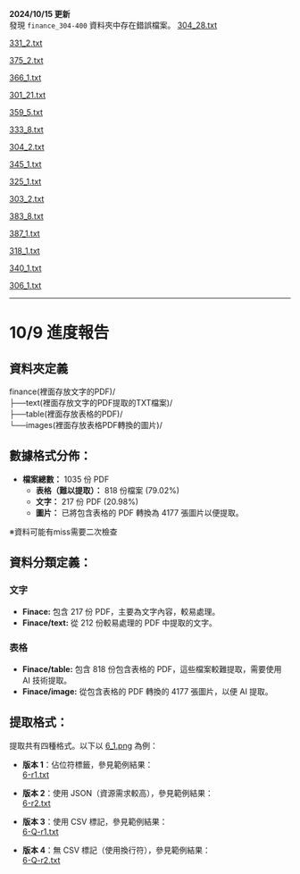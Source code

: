 **2024/10/15 更新**  
發現 `finance_304-400` 資料夾中存在錯誤檔案。
[304_28.txt](<https://github.com/wade0426/AI_CUP_2024/blob/main/finance_301-400/text/304_28.txt>)

[331_2.txt](<https://github.com/wade0426/AI_CUP_2024/blob/main/finance_301-400/text/331_2.txt>)

[375_2.txt](<https://github.com/wade0426/AI_CUP_2024/blob/main/finance_301-400/text/375_2.txt>)

[366_1.txt](<https://github.com/wade0426/AI_CUP_2024/blob/main/finance_301-400/text/366_1.txt>)

[301_21.txt](<https://github.com/wade0426/AI_CUP_2024/blob/main/finance_301-400/text/301_21.txt>)

[359_5.txt](<https://github.com/wade0426/AI_CUP_2024/blob/main/finance_301-400/text/359_5.txt>)

[333_8.txt](<https://github.com/wade0426/AI_CUP_2024/blob/main/finance_301-400/text/333_8.txt>)

[304_2.txt](<https://github.com/wade0426/AI_CUP_2024/blob/main/finance_301-400/text/304_2.txt>)

[345_1.txt](<https://github.com/wade0426/AI_CUP_2024/blob/main/finance_301-400/text/345_1.txt>)

[325_1.txt](<https://github.com/wade0426/AI_CUP_2024/blob/main/finance_301-400/text/325_1.txt>)

[303_2.txt](<https://github.com/wade0426/AI_CUP_2024/blob/main/finance_301-400/text/303_2.txt>)

[383_8.txt](<https://github.com/wade0426/AI_CUP_2024/blob/main/finance_301-400/text/383_8.txt>)

[387_1.txt](<https://github.com/wade0426/AI_CUP_2024/blob/main/finance_301-400/text/387_1.txt>)

[318_1.txt](<https://github.com/wade0426/AI_CUP_2024/blob/main/finance_301-400/text/318_1.txt>)

[340_1.txt](<https://github.com/wade0426/AI_CUP_2024/blob/main/finance_301-400/text/340_1.txt>)

[306_1.txt](<https://github.com/wade0426/AI_CUP_2024/blob/main/finance_301-400/text/306_1.txt>)

---


# 10/9 進度報告

## 資料夾定義
finance(裡面存放文字的PDF)/  
├──text(裡面存放文字的PDF提取的TXT檔案)/  
├──table(裡面存放表格的PDF)/  
└──images(裡面存放表格PDF轉換的圖片)/  

## 數據格式分佈：
- **檔案總數：** 1035 份 PDF
  - **表格（難以提取）：** 818 份檔案 (79.02%)
  - **文字：** 217 份 PDF (20.98%)
  - **圖片：** 已將包含表格的 PDF 轉換為 4177 張圖片以便提取。

※資料可能有miss需要二次檢查

## 資料分類定義：

### 文字
- **Finace:** 包含 217 份 PDF，主要為文字內容，較易處理。
- **Finace/text:** 從 212 份較易處理的 PDF 中提取的文字。

### 表格
- **Finace/table:** 包含 818 份包含表格的 PDF，這些檔案較難提取，需要使用 AI 技術提取。
- **Finace/image:** 從包含表格的 PDF 轉換的 4177 張圖片，以便 AI 提取。

## 提取格式：
提取共有四種格式。以下以 [6_1.png](https://github.com/wade0426/AI_CUP_2024/blob/main/finance/images/6_1.png) 為例：

- **版本 1**：佔位符標籤，參見範例結果：  
  [6-r1.txt](https://github.com/wade0426/AI_CUP_2024/blob/main/finance/text/6-r1.txt)
  
- **版本 2**：使用 JSON（資源需求較高），參見範例結果：  
  [6-r2.txt](https://github.com/wade0426/AI_CUP_2024/blob/main/finance/text/6-r2.txt)
  
- **版本 3**：使用 CSV 標記，參見範例結果：  
  [6-Q-r1.txt](https://github.com/wade0426/AI_CUP_2024/blob/main/finance/table/demo/6-Q-r1.txt)
  
- **版本 4**：無 CSV 標記（使用換行符），參見範例結果：  
  [6-Q-r2.txt](https://github.com/wade0426/AI_CUP_2024/blob/main/finance/table/demo/6-Q-r2.txt)
